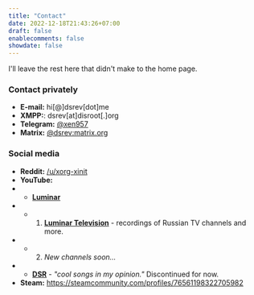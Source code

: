 ```yaml
---
title: "Contact"
date: 2022-12-18T21:43:26+07:00
draft: false
enablecomments: false
showdate: false
---
```


I'll leave the rest here that didn't make to the home page.

### Contact privately

- **E-mail:** hi[@]dsrev[dot]me
- **XMPP:**: dsrev[at]disroot[.]org
- **Telegram:** [@xen957](https://t.me/xen957)
- **Matrix:** [@dsrev:matrix.org](https://matrix.to/#/@dsrev:matrix.org)

### Social media

- **Reddit:** [/u/xorg-xinit](https://reddit.com/u/xorg-xinit/)
- **YouTube:**
- - **[Luminar](https://luminar.one/)**
- - 1. **[Luminar Television](https://www.youtube.com/@LuminarTV)** - recordings of Russian TV channels and more.
- - 2. *New channels soon...*
- - **[DSR](https://www.youtube.com/@DSRAudio)** - *"cool songs in my opinion."* Discontinued for now.
- **Steam:** https://steamcommunity.com/profiles/76561198322705982
